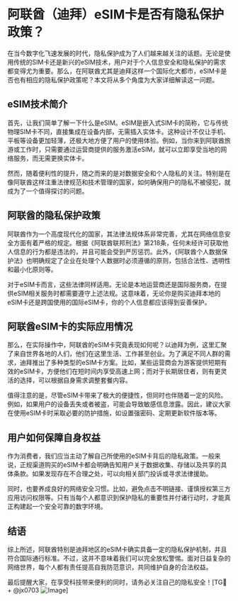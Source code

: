 # 阿联酋（迪拜）eSIM卡是否有隐私保护政策？

在当今数字化飞速发展的时代，隐私保护成为了人们越来越关注的话题。无论是使用传统的SIM卡还是新兴的eSIM技术，用户对于个人信息安全和隐私保护的需求都变得尤为重要。那么，在阿联酋尤其是迪拜这样一个国际化大都市，eSIM卡是否也有相应的隐私保护政策呢？本文将从多个角度为大家详细解读这一问题。

## eSIM技术简介

首先，让我们简单了解一下什么是eSIM。eSIM是嵌入式SIM卡的简称，它与传统物理SIM卡不同，直接集成在设备内部，无需插入实体卡。这种设计不仅让手机、平板等设备更加轻薄，还极大地方便了用户的使用体验。例如，当你来到阿联酋旅游或工作时，只需要通过运营商提供的服务激活eSIM，就可以立即享受当地的网络服务，而无需更换实体卡。

然而，随着便利性的提升，随之而来的是对数据安全和个人隐私的关注。特别是在像阿联酋这样注重法律规范和技术管理的国家，如何确保用户的隐私不被侵犯，就成为了一个值得探讨的问题。

## 阿联酋的隐私保护政策

阿联酋作为一个高度现代化的国家，其法律法规体系非常完善，尤其在网络信息安全方面有着严格的规定。根据《阿联酋联邦刑法》第218条，任何未经许可获取他人信息的行为都是违法的，并且可能会受到严厉惩罚。此外，《阿联酋个人数据保护法》也明确规定了企业在处理个人数据时必须遵循的原则，包括合法性、透明性和最小化原则等。

对于eSIM卡而言，这些法律同样适用。无论是本地运营商还是国际服务商，在提供eSIM相关服务时都需要遵守上述法规。这意味着，无论你是购买迪拜本地的eSIM卡还是跨国使用的国际eSIM卡，你的个人信息都应该得到妥善保护。

## 阿联酋eSIM卡的实际应用情况

那么，在实际操作中，阿联酋的eSIM卡究竟表现如何呢？以迪拜为例，这里汇聚了来自世界各地的人们，他们在这里生活、工作甚至创业。为了满足不同人群的需求，迪拜推出了多种类型的eSIM卡方案。比如，某些运营商会为游客提供短期有效的eSIM卡，方便他们在短时间内享受高速上网；而对于长期居住者，则有更灵活的选择，可以根据自身需求调整套餐内容。

值得注意的是，尽管eSIM卡带来了极大的便捷性，但同时也伴随着一定的风险。例如，如果用户的设备丢失或者被盗，可能会导致敏感信息泄露。因此，建议大家在使用eSIM卡时采取必要的防护措施，如设置强密码、定期更新软件版本等。

## 用户如何保障自身权益

作为消费者，我们应当主动了解自己所使用的eSIM卡背后的隐私政策。一般来说，正规渠道购买的eSIM卡都会明确告知用户关于数据收集、存储以及共享的具体条款。如果发现存在不合理之处，可以向相关部门投诉或寻求法律援助。

同时，也要养成良好的网络安全习惯。比如，避免点击不明链接、谨慎授权第三方应用访问权限等。只有当每个人都意识到保护隐私的重要性并付诸行动时，才能真正构建起一个安全可靠的数字环境。

## 结语

综上所述，阿联酋特别是迪拜地区的eSIM卡确实具备一定的隐私保护机制，并且符合国际通行标准。不过，这并不意味着我们可以完全放松警惕。面对日益复杂的网络世界，每个人都有责任提高自我防范意识，共同维护自身的合法权益。

最后提醒大家，在享受科技带来便利的同时，请务必关注自己的隐私安全！[TG💪+ @jx0703 ![Image](https://github.com/user-attachments/assets/dbca1d08-cadb-493c-b0ec-ad6f7a83f270)]
